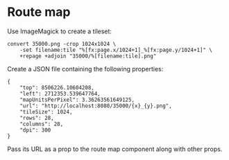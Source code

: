 
Route map
====================

Use ImageMagick to create a tileset:
```
convert 35000.png -crop 1024x1024 \
    -set filename:tile "%[fx:page.x/1024+1]_%[fx:page.y/1024+1]" \
    +repage +adjoin "35000/%[filename:tile].png"
```

Create a JSON file containing the following properties:
```
{
    "top": 8506226.10604208,
    "left": 2712353.539647764,
    "mapUnitsPerPixel": 3.36263561649125,
    "url": "http://localhost:8080/35000/{x}_{y}.png",
    "tileSize": 1024,
    "rows": 28,
    "columns": 28,
    "dpi": 300
}
```

Pass its URL as a prop to the route map component along with other props.

